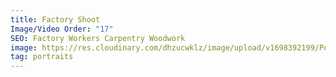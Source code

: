 ```yaml
---
title: Factory Shoot
Image/Video Order: "17"
SEO: Factory Workers Carpentry Woodwork
image: https://res.cloudinary.com/dhzucwklz/image/upload/v1698392199/Portraits/_DSC3289-2highreslowres_y8fsbb.jpg
tag: portraits
---
```

